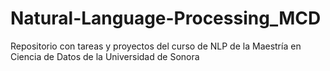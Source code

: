 # Natural-Language-Processing_MCD
Repositorio con tareas y proyectos del curso de NLP de la Maestría en Ciencia de Datos de la Universidad de Sonora
